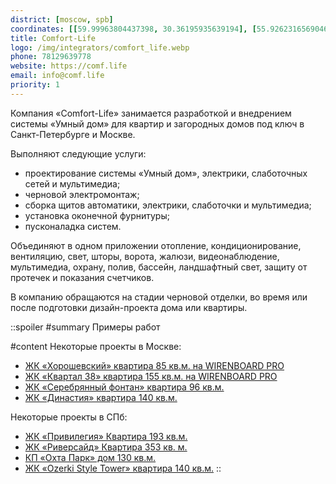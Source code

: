 ```yaml
---
district: [moscow, spb]
coordinates: [[59.99963804437398, 30.36195935639194], [55.926231656904626, 37.769142359062464]]
title: Comfort-Life
logo: /img/integrators/comfort_life.webp
phone: 78129639778
website: https://comf.life
email: info@comf.life
priority: 1
---
```


Компания «Comfort-Life» занимается разработкой и внедрением системы «Умный дом» для квартир и загородных домов под ключ в Санкт-Петербурге и Москве.


Выполняют следующие услуги:
* проектирование системы «Умный дом», электрики, слаботочных сетей и мультимедиа;
* черновой электромонтаж;
* сборка щитов автоматики, электрики, слаботочки и мультимедиа;
* установка оконечной фурнитуры;
* пусконаладка систем.

Объединяют в одном приложении отопление, кондиционирование, вентиляцию, свет, шторы, ворота, жалюзи, видеонаблюдение, мультимедиа, охрану, полив, бассейн, ландшафтный свет, защиту от протечек и показания счетчиков.

В компанию обращаются на стадии черновой отделки, во время или после подготовки дизайн-проекта дома или квартиры.

::spoiler
#summary
Примеры работ

#content
Некоторые проекты в Москве:
* [ЖК «Хорошевский» квартира 85 кв.м. на WIRENBOARD PRO](https://comf.life/shchit-umnogo-doma-za-839000-rub-umnyj-dom-na-wirenBoard-pro.html)
* [ЖК «Квартал 38» квартира 155 кв.м. на WIRENBOARD PRO](https://comf.life/shchit-umnogo-doma-na-WirenBoard-za-942000-rub.html)
* [ЖК «Серебрянный фонтан» квартира 96 кв.м.](https://comf.life/shchita-umnogo-doma-za-854000-rub.html)
* [ЖК «Династия» квартира 140 кв.м.](https://comf.life/shchit-umnogo-doma-za-1398000-rublej-wirenboard.html)

Некоторые проекты в СПб:
* [ЖК «Привилегия» Квартира 193 кв.м.](https://comf.life/shchit-umnogo-doma-za-410000-rublej.html)
* [ЖК «Риверсайд» Квартира 353 кв. м.](https://comf.life/shchit-umnogo-doma-wirenboard-za-916000-rublej.html)
* [КП «Охта Парк» дом 130 кв.м.](https://comf.life/obekt-kp-ohta-park.html)
* [ЖК «Ozerki Style Tower» квартира 140 кв.м.](https://comf.life/obekt-kp-zhk-ozerki-style-tower.html)
::
